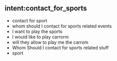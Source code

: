 ## intent:contact_for_sports
- contact for sport
- whom should I contact for sports related events
- I want to play the sports
- I would like to play carrorm
- will they allow to play me the carrom
- Whom Should I contact for sports related stuff
- sport 





